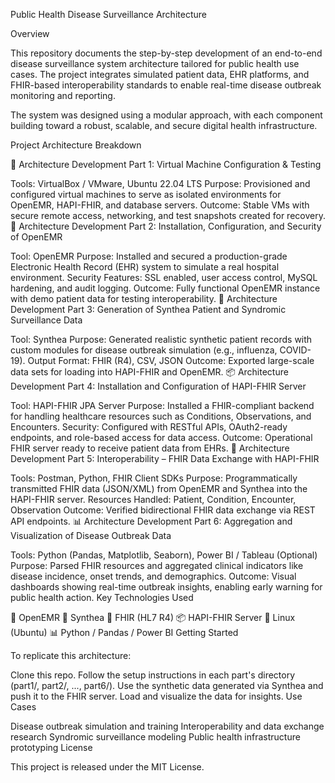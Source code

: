 Public Health Disease Surveillance Architecture

Overview

This repository documents the step-by-step development of an end-to-end disease surveillance system architecture tailored for public health use cases. The project integrates simulated patient data, EHR platforms, and FHIR-based interoperability standards to enable real-time disease outbreak monitoring and reporting.

The system was designed using a modular approach, with each component building toward a robust, scalable, and secure digital health infrastructure.

Project Architecture Breakdown

🧱 Architecture Development Part 1: Virtual Machine Configuration & Testing

Tools: VirtualBox / VMware, Ubuntu 22.04 LTS
Purpose: Provisioned and configured virtual machines to serve as isolated environments for OpenEMR, HAPI-FHIR, and database servers.
Outcome: Stable VMs with secure remote access, networking, and test snapshots created for recovery.
🏥 Architecture Development Part 2: Installation, Configuration, and Security of OpenEMR

Tool: OpenEMR
Purpose: Installed and secured a production-grade Electronic Health Record (EHR) system to simulate a real hospital environment.
Security Features: SSL enabled, user access control, MySQL hardening, and audit logging.
Outcome: Fully functional OpenEMR instance with demo patient data for testing interoperability.
🧬 Architecture Development Part 3: Generation of Synthea Patient and Syndromic Surveillance Data

Tool: Synthea
Purpose: Generated realistic synthetic patient records with custom modules for disease outbreak simulation (e.g., influenza, COVID-19).
Output Format: FHIR (R4), CSV, JSON
Outcome: Exported large-scale data sets for loading into HAPI-FHIR and OpenEMR.
📦 Architecture Development Part 4: Installation and Configuration of HAPI-FHIR Server

Tool: HAPI-FHIR JPA Server
Purpose: Installed a FHIR-compliant backend for handling healthcare resources such as Conditions, Observations, and Encounters.
Security: Configured with RESTful APIs, OAuth2-ready endpoints, and role-based access for data access.
Outcome: Operational FHIR server ready to receive patient data from EHRs.
🔄 Architecture Development Part 5: Interoperability – FHIR Data Exchange with HAPI-FHIR

Tools: Postman, Python, FHIR Client SDKs
Purpose: Programmatically transmitted FHIR data (JSON/XML) from OpenEMR and Synthea into the HAPI-FHIR server.
Resources Handled: Patient, Condition, Encounter, Observation
Outcome: Verified bidirectional FHIR data exchange via REST API endpoints.
📊 Architecture Development Part 6: Aggregation and Visualization of Disease Outbreak Data

Tools: Python (Pandas, Matplotlib, Seaborn), Power BI / Tableau (Optional)
Purpose: Parsed FHIR resources and aggregated clinical indicators like disease incidence, onset trends, and demographics.
Outcome: Visual dashboards showing real-time outbreak insights, enabling early warning for public health action.
Key Technologies Used

🧰 OpenEMR
🧪 Synthea
🔁 FHIR (HL7 R4)
📦 HAPI-FHIR Server
🐧 Linux (Ubuntu)
📊 Python / Pandas / Power BI
Getting Started

To replicate this architecture:

Clone this repo.
Follow the setup instructions in each part's directory (part1/, part2/, ..., part6/).
Use the synthetic data generated via Synthea and push it to the FHIR server.
Load and visualize the data for insights.
Use Cases

Disease outbreak simulation and training
Interoperability and data exchange research
Syndromic surveillance modeling
Public health infrastructure prototyping
License

This project is released under the MIT License.
